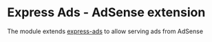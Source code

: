 Express Ads - AdSense extension
===============================

The module extends [express-ads](https://github.com/mi-g/express-ads) to allow serving ads from AdSense
